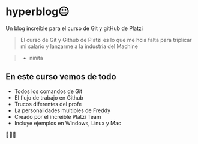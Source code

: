 # hyperblog😐
Un blog increible para el curso de Git y gitHub de Platzi
>El curso de Git y Github de Platzi es lo que me hcia falta para triplicar mi salario y lanzarme a la industria del Machine

> - niñita

## En este curso vemos de todo
* Todos los comandos de Git
* El flujo de trabajo en Github
* Trucos diferentes del profe
* La personalidades multiples de Freddy
* Creado por el increible Platzi Team
* Incluye ejemplos en Windows, Linux y Mac

🎉🎉🎉

